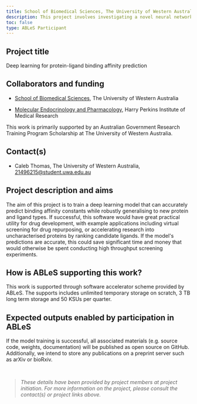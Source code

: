 ```yaml
---
title: School of Biomedical Sciences, The University of Western Australia.
description: This project involves investigating a novel neural network architecture for predicting protein-ligand binding affinity constants with potentially improved accuracy and generalisation compared to previous methods.
toc: false
type: ABLeS Participant
---
```


## Project title

Deep learning for protein-ligand binding affinity prediction

## Collaborators and funding

- [School of Biomedical Sciences](https://www.uwa.edu.au/schools/biomedical-sciences), The University of Western Australia

- [Molecular Endocrinology and Pharmacology](https://perkins.org.au/research/labs/cmm-program/molecular-endocrinology-and-pharmacology-overview/), Harry Perkins Institute of Medical Research

This work is primarily supported by an Australian Government Research Training Program Scholarship at The University of Western Australia.

## Contact(s)

- Caleb Thomas, The University of Western Australia, <21496215@student.uwa.edu.au>

## Project description and aims

The aim of this project is to train a deep learning model that can accurately predict binding affinity constants while robustly generalising to new protein and ligand types. If successful, this software would have great practical utility for drug development, with example applications including virtual screening for drug repurposing, or accelerating research into uncharacterised proteins by ranking candidate ligands. If the model's predictions are accurate, this could save significant time and money that would otherwise be spent conducting high throughput screening experiments.

## How is ABLeS supporting this work?

This work is supported through software accelerator scheme provided by ABLeS. The supports includes unlimited temporary storage on scratch, 3 TB long term storage and 50 KSUs per quarter.

## Expected outputs enabled by participation in ABLeS

If the model training is successful, all associated materials (e.g. source code, weights, documentation) will be published as open source on GitHub. Additionally, we intend to store any publications on a preprint server such as arXiv or bioRxiv.

<br/>

> _These details have been provided by project members at project initiation. For more information on the project, please consult the contact(s) or project links above._
